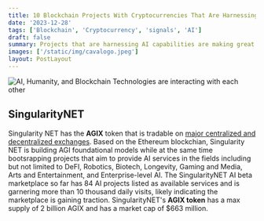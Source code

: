 ```yaml
---
title: 10 Blockchain Projects With Cryptocurrencies That Are Harnessing AI
date: '2023-12-28'
tags: ['Blockchain', 'Cryptocurrency', 'signals', 'AI']
draft: false
summary: Projects that are harnessing AI capabilities are making great strides. In this article, we explore top blockchain and application layer projects that are significantly using Artificial Intelligence to conduct work. These projects might have great investment returns possibilities and thus are worthy exploring.
images: ['/static/img/cavalogo.jpeg']
layout: PostLayout
---
```


<TOCInline toc={props.toc} asDisclosure toHeading={3} />

![AI, Humanity, and Blockchain Technologies are interacting with each other](/static/img/human-meets-ai.jpeg)

## SingularityNET

Singularity NET has the **AGIX** token that is tradable on [major centralized and decentralized exchanges](https://coinmarketcap.com/currencies/singularitynet/markets). Based on the Ethereum blockchian, Singularity NET is building AGI foundational models while at the same time bootsrapping projects that aim to provide AI services in the fields including but not limited to DeFI, Robotics, Biotech, Longevity, Gaming and Media, Arts and Entertainment, and Enterprise-level AI.
The SingularityNET AI beta marketplace so far has 84 AI projects listed as available services and is garnering more than 10 thousand daily visits, likely indicating the marketplace is gaining traction.
SingularityNET's **AGIX token** has a max supply of 2 billion AGIX and has a market cap of \$663 million.
